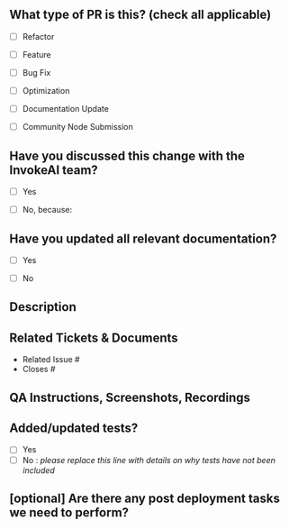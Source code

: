 ## What type of PR is this? (check all applicable)

- [ ] Refactor
- [ ] Feature
- [ ] Bug Fix
- [ ] Optimization
- [ ] Documentation Update
- [ ] Community Node Submission


## Have you discussed this change with the InvokeAI team?
- [ ] Yes
- [ ] No, because:

      
## Have you updated all relevant documentation?
- [ ] Yes
- [ ] No


## Description


## Related Tickets & Documents

<!--
For pull requests that relate or close an issue, please include them
below. 

For example having the text: "closes #1234" would connect the current pull
request to issue 1234.  And when we merge the pull request, Github will
automatically close the issue.
-->

- Related Issue #
- Closes #

## QA Instructions, Screenshots, Recordings

<!-- 
Please provide steps on how to test changes, any hardware or 
software specifications as well as any other pertinent information. 
-->

## Added/updated tests?

- [ ] Yes
- [ ] No : _please replace this line with details on why tests
      have not been included_

## [optional] Are there any post deployment tasks we need to perform?

